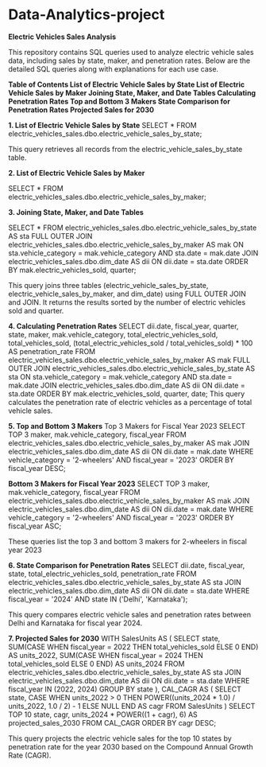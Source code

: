# Data-Analytics-project


**Electric Vehicles Sales Analysis**

This repository contains SQL queries used to analyze electric vehicle sales data, including sales by state, maker, and penetration rates. Below are the detailed SQL queries along with explanations for each use case.

**Table of Contents
List of Electric Vehicle Sales by State
List of Electric Vehicle Sales by Maker
Joining State, Maker, and Date Tables
Calculating Penetration Rates
Top and Bottom 3 Makers
State Comparison for Penetration Rates
Projected Sales for 2030**

**1. List of Electric Vehicle Sales by State**
   SELECT * 
FROM electric_vehicles_sales.dbo.electric_vehicle_sales_by_state;

This query retrieves all records from the electric_vehicle_sales_by_state table.




**2. List of Electric Vehicle Sales by Maker**

   SELECT * 
FROM electric_vehicles_sales.dbo.electric_vehicle_sales_by_maker;


**3. Joining State, Maker, and Date Tables**

   SELECT * 
FROM electric_vehicles_sales.dbo.electric_vehicle_sales_by_state AS sta
FULL OUTER JOIN electric_vehicles_sales.dbo.electric_vehicle_sales_by_maker AS mak
    ON sta.vehicle_category = mak.vehicle_category
    AND sta.date = mak.date
JOIN electric_vehicles_sales.dbo.dim_date AS dii
    ON dii.date = sta.date
ORDER BY mak.electric_vehicles_sold, quarter;

This query joins three tables (electric_vehicle_sales_by_state, electric_vehicle_sales_by_maker, and dim_date) using FULL OUTER JOIN and JOIN. It returns the results sorted by the number of electric vehicles sold and quarter.

**4. Calculating Penetration Rates**
SELECT dii.date, fiscal_year, quarter, state, maker, mak.vehicle_category, 
       total_electric_vehicles_sold, total_vehicles_sold,
       (total_electric_vehicles_sold / total_vehicles_sold) * 100 AS penetration_rate
FROM electric_vehicles_sales.dbo.electric_vehicle_sales_by_maker AS mak
FULL OUTER JOIN electric_vehicles_sales.dbo.electric_vehicle_sales_by_state AS sta
    ON sta.vehicle_category = mak.vehicle_category
    AND sta.date = mak.date
JOIN electric_vehicles_sales.dbo.dim_date AS dii
    ON dii.date = sta.date
ORDER BY mak.electric_vehicles_sold, quarter, date;
This query calculates the penetration rate of electric vehicles as a percentage of total vehicle sales.

**5. Top and Bottom 3 Makers**
Top 3 Makers for Fiscal Year 2023
SELECT TOP 3 maker, mak.vehicle_category, fiscal_year
FROM electric_vehicles_sales.dbo.electric_vehicle_sales_by_maker AS mak
JOIN electric_vehicles_sales.dbo.dim_date AS dii
    ON dii.date = mak.date
WHERE vehicle_category = '2-wheelers' AND fiscal_year = '2023'
ORDER BY fiscal_year DESC;

**Bottom 3 Makers for Fiscal Year 2023**
SELECT TOP 3 maker, mak.vehicle_category, fiscal_year
FROM electric_vehicles_sales.dbo.electric_vehicle_sales_by_maker AS mak
JOIN electric_vehicles_sales.dbo.dim_date AS dii
    ON dii.date = mak.date
WHERE vehicle_category = '2-wheelers' AND fiscal_year = '2023'
ORDER BY fiscal_year ASC;

These queries list the top 3 and bottom 3 makers for 2-wheelers in fiscal year 2023

**6. State Comparison for Penetration Rates**
   SELECT dii.date, fiscal_year, state, total_electric_vehicles_sold, penetration_rate
FROM electric_vehicles_sales.dbo.electric_vehicle_sales_by_state AS sta
JOIN electric_vehicles_sales.dbo.dim_date AS dii
    ON dii.date = sta.date
WHERE fiscal_year = '2024' AND state IN ('Delhi', 'Karnataka');

This query compares electric vehicle sales and penetration rates between Delhi and Karnataka for fiscal year 2024.

**7. Projected Sales for 2030**
   WITH SalesUnits AS (
    SELECT state,
           SUM(CASE WHEN fiscal_year = 2022 THEN total_vehicles_sold ELSE 0 END) AS units_2022,
           SUM(CASE WHEN fiscal_year = 2024 THEN total_vehicles_sold ELSE 0 END) AS units_2024
    FROM electric_vehicles_sales.dbo.electric_vehicle_sales_by_state AS sta
    JOIN electric_vehicles_sales.dbo.dim_date AS dii
        ON dii.date = sta.date
    WHERE fiscal_year IN (2022, 2024)
    GROUP BY state
), CAL_CAGR AS (
    SELECT state,
           CASE
               WHEN units_2022 > 0 THEN POWER((units_2024 * 1.0) / units_2022, 1.0 / 2) - 1
               ELSE NULL
           END AS cagr
    FROM SalesUnits
)
SELECT TOP 10 state, cagr, units_2024 * POWER((1 + cagr), 6) AS projected_sales_2030
FROM CAL_CAGR
ORDER BY cagr DESC;

This query projects the electric vehicle sales for the top 10 states by penetration rate for the year 2030 based on the Compound Annual Growth Rate (CAGR).













